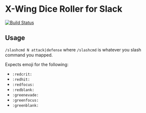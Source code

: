 # X-Wing Dice Roller for Slack

[![Build Status](https://travis-ci.org/geordanr/slack-xwroll.png)](https://travis-ci.org/geordanr/slack-xwroll)

## Usage

`/slashcmd N attack|defense` where `/slashcmd` is whatever you slash command you mapped.

Expects emoji for the following:

- `:redcrit:`
- `:redhit:`
- `:redfocus:`
- `:redblank:`
- `:greenevade:`
- `:greenfocus:`
- `:greenblank:`

